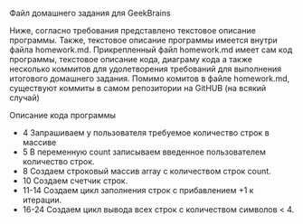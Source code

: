 Файл домашнего задания для GeekBrains

Ниже, согласно требования представлено текстовое описание программы. Также, текстовое описание программы имеется внутри файла homework.md. Прикрепленный файл homework.md имеет сам код программы, текстовое описание кода, диаграму кода а также несколько коммитов для удолетворения требований для выполнения итогового домашнего задания.
Помимо комитов в файле homework.md, существуют коммиты в самом репозитории на GitHUB (на всякий случай)


Описание кода программы

* 4 Запрашиваем у пользователя требуемое количество строк в массиве
* 5 В переменную count записываем введенное пользователем
количество строк.
* 8 Создаем строковый массив array с количеством строк count.
* 10 Создаем счетчик строк.
* 11-14 Создаем цикл заполнения строк с прибавлением +1 к итерации.
* 16-24 Создаем цикл вывода всех строк с количеством символов < 4.

